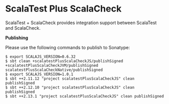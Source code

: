 # ScalaTest Plus ScalaCheck
ScalaTest + ScalaCheck provides integration support between ScalaTest and ScalaCheck.

**Publishing**

Please use the following commands to publish to Sonatype: 

```
$ export SCALAJS_VERSION=0.6.32
$ sbt clean +scalatestPlusScalaCheckJS/publishSigned +scalatestPlusScalaCheckJVM/publishSigned scalatestPlusScalaCheckNative/publishSigned
$ export SCALAJS_VERSION=1.0.1
$ sbt ++2.11.12 "project scalatestPlusScalaCheckJS" clean publishSigned
$ sbt ++2.12.10 "project scalatestPlusScalaCheckJS" clean publishSigned
$ sbt ++2.13.1 "project scalatestPlusScalaCheckJS" clean publishSigned
```
